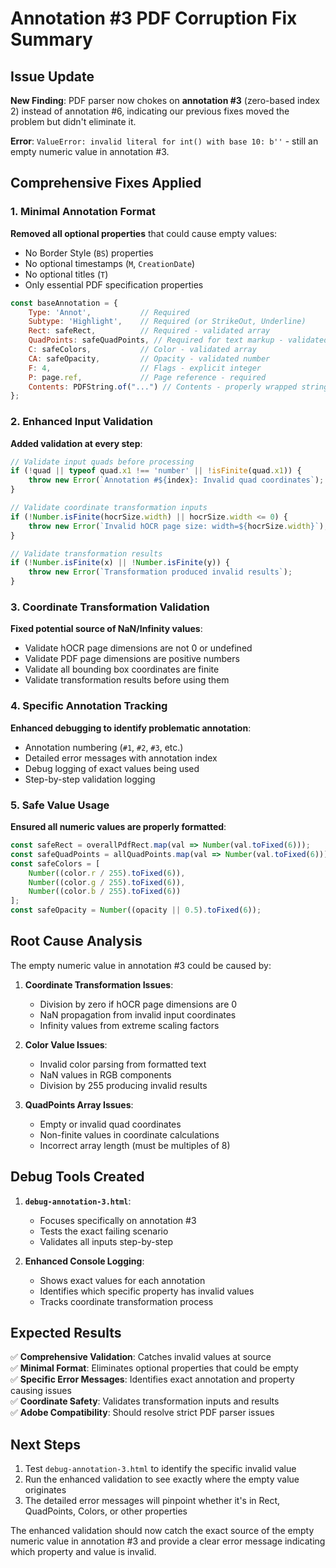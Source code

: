 # Annotation #3 PDF Corruption Fix Summary

## Issue Update
**New Finding**: PDF parser now chokes on **annotation #3** (zero-based index 2) instead of annotation #6, indicating our previous fixes moved the problem but didn't eliminate it.

**Error**: `ValueError: invalid literal for int() with base 10: b''` - still an empty numeric value in annotation #3.

## Comprehensive Fixes Applied

### 1. Minimal Annotation Format
**Removed all optional properties** that could cause empty values:
- No Border Style (`BS`) properties  
- No optional timestamps (`M`, `CreationDate`)
- No optional titles (`T`)
- Only essential PDF specification properties

```javascript
const baseAnnotation = {
    Type: 'Annot',           // Required
    Subtype: 'Highlight',    // Required (or StrikeOut, Underline)
    Rect: safeRect,          // Required - validated array
    QuadPoints: safeQuadPoints, // Required for text markup - validated array
    C: safeColors,           // Color - validated array
    CA: safeOpacity,         // Opacity - validated number
    F: 4,                    // Flags - explicit integer
    P: page.ref,             // Page reference - required
    Contents: PDFString.of("...") // Contents - properly wrapped string
};
```

### 2. Enhanced Input Validation
**Added validation at every step**:

```javascript
// Validate input quads before processing
if (!quad || typeof quad.x1 !== 'number' || !isFinite(quad.x1)) {
    throw new Error(`Annotation #${index}: Invalid quad coordinates`);
}

// Validate coordinate transformation inputs
if (!Number.isFinite(hocrSize.width) || hocrSize.width <= 0) {
    throw new Error(`Invalid hOCR page size: width=${hocrSize.width}`);
}

// Validate transformation results
if (!Number.isFinite(x) || !Number.isFinite(y)) {
    throw new Error(`Transformation produced invalid results`);
}
```

### 3. Coordinate Transformation Validation
**Fixed potential source of NaN/Infinity values**:
- Validate hOCR page dimensions are not 0 or undefined
- Validate PDF page dimensions are positive numbers
- Validate all bounding box coordinates are finite
- Validate transformation results before using them

### 4. Specific Annotation Tracking
**Enhanced debugging to identify problematic annotation**:
- Annotation numbering (`#1`, `#2`, `#3`, etc.)
- Detailed error messages with annotation index
- Debug logging of exact values being used
- Step-by-step validation logging

### 5. Safe Value Usage
**Ensured all numeric values are properly formatted**:
```javascript
const safeRect = overallPdfRect.map(val => Number(val.toFixed(6)));
const safeQuadPoints = allQuadPoints.map(val => Number(val.toFixed(6)));
const safeColors = [
    Number((color.r / 255).toFixed(6)),
    Number((color.g / 255).toFixed(6)),
    Number((color.b / 255).toFixed(6))
];
const safeOpacity = Number((opacity || 0.5).toFixed(6));
```

## Root Cause Analysis
The empty numeric value in annotation #3 could be caused by:

1. **Coordinate Transformation Issues**:
   - Division by zero if hOCR page dimensions are 0
   - NaN propagation from invalid input coordinates
   - Infinity values from extreme scaling factors

2. **Color Value Issues**:
   - Invalid color parsing from formatted text
   - NaN values in RGB components
   - Division by 255 producing invalid results

3. **QuadPoints Array Issues**:
   - Empty or invalid quad coordinates
   - Non-finite values in coordinate calculations
   - Incorrect array length (must be multiples of 8)

## Debug Tools Created

1. **`debug-annotation-3.html`**: 
   - Focuses specifically on annotation #3
   - Tests the exact failing scenario
   - Validates all inputs step-by-step

2. **Enhanced Console Logging**:
   - Shows exact values for each annotation
   - Identifies which specific property has invalid values
   - Tracks coordinate transformation process

## Expected Results
✅ **Comprehensive Validation**: Catches invalid values at source  
✅ **Minimal Format**: Eliminates optional properties that could be empty  
✅ **Specific Error Messages**: Identifies exact annotation and property causing issues  
✅ **Coordinate Safety**: Validates transformation inputs and results  
✅ **Adobe Compatibility**: Should resolve strict PDF parser issues

## Next Steps
1. Test `debug-annotation-3.html` to identify the specific invalid value
2. Run the enhanced validation to see exactly where the empty value originates
3. The detailed error messages will pinpoint whether it's in Rect, QuadPoints, Colors, or other properties

The enhanced validation should now catch the exact source of the empty numeric value in annotation #3 and provide a clear error message indicating which property and value is invalid.
